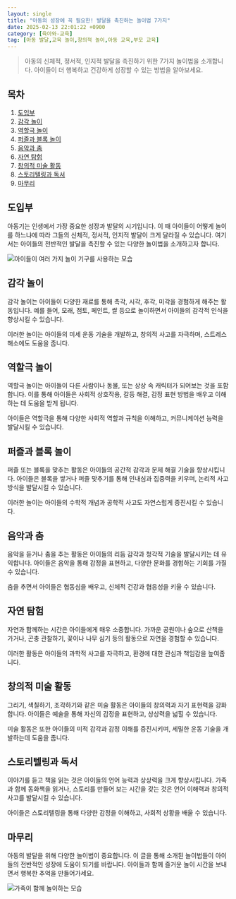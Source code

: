 ```yaml
---
layout: single
title: "아동의 성장에 꼭 필요한! 발달을 촉진하는 놀이법 7가지"
date: 2025-02-13 22:01:22 +0900
category: [육아와-교육]
tag: [아동 발달,교육 놀이,창의적 놀이,아동 교육,부모 교육]
---
```

  
> 아동의 신체적, 정서적, 인지적 발달을 촉진하기 위한 7가지 놀이법을 소개합니다. 아이들이 더 행복하고 건강하게 성장할 수 있는 방법을 알아보세요.

## 목차
1. [도입부](#도입부)
2. [감각 놀이](#감각-놀이)
3. [역할극 놀이](#역할극-놀이)
4. [퍼즐과 블록 놀이](#퍼즐과-블록-놀이)
5. [음악과 춤](#음악과-춤)
6. [자연 탐험](#자연-탐험)
7. [창의적 미술 활동](#창의적-미술-활동)
8. [스토리텔링과 독서](#스토리텔링과-독서)
9. [마무리](#마무리)

## 도입부

아동기는 인생에서 가장 중요한 성장과 발달의 시기입니다. 이 때 아이들이 어떻게 놀이를 하느냐에 따라 그들의 신체적, 정서적, 인지적 발달이 크게 달라질 수 있습니다. 여기서는 아이들의 전반적인 발달을 촉진할 수 있는 다양한 놀이법을 소개하고자 합니다.


![아이들이 여러 가지 놀이 기구를 사용하는 모습](undefined)



## 감각 놀이

감각 놀이는 아이들이 다양한 재료를 통해 촉각, 시각, 후각, 미각을 경험하게 해주는 활동입니다. 예를 들어, 모래, 점토, 페인트, 쌀 등으로 놀이하면서 아이들의 감각적 인식을 향상시킬 수 있습니다.


이러한 놀이는 아이들의 미세 운동 기술을 개발하고, 창의적 사고를 자극하며, 스트레스 해소에도 도움을 줍니다.



## 역할극 놀이

역할극 놀이는 아이들이 다른 사람이나 동물, 또는 상상 속 캐릭터가 되어보는 것을 포함합니다. 이를 통해 아이들은 사회적 상호작용, 갈등 해결, 감정 표현 방법을 배우고 이해하는 데 도움을 받게 됩니다.


아이들은 역할극을 통해 다양한 사회적 역할과 규칙을 이해하고, 커뮤니케이션 능력을 발달시킬 수 있습니다.



## 퍼즐과 블록 놀이

퍼즐 또는 블록을 맞추는 활동은 아이들의 공간적 감각과 문제 해결 기술을 향상시킵니다. 아이들은 블록을 쌓거나 퍼즐 맞추기를 통해 인내심과 집중력을 키우며, 논리적 사고방식을 발달시킬 수 있습니다.


이러한 놀이는 아이들의 수학적 개념과 공학적 사고도 자연스럽게 증진시킬 수 있습니다.



## 음악과 춤

음악을 듣거나 춤을 추는 활동은 아이들의 리듬 감각과 청각적 기술을 발달시키는 데 유익합니다. 아이들은 음악을 통해 감정을 표현하고, 다양한 문화를 경험하는 기회를 가질 수 있습니다.


춤을 추면서 아이들은 협동심을 배우고, 신체적 건강과 협응성을 키울 수 있습니다.



## 자연 탐험

자연과 함께하는 시간은 아이들에게 매우 소중합니다. 가까운 공원이나 숲으로 산책을 가거나, 곤충 관찰하기, 꽃이나 나무 심기 등의 활동으로 자연을 경험할 수 있습니다.


이러한 활동은 아이들의 과학적 사고를 자극하고, 환경에 대한 관심과 책임감을 높여줍니다.



## 창의적 미술 활동

그리기, 색칠하기, 조각하기와 같은 미술 활동은 아이들의 창의력과 자기 표현력을 강화합니다. 아이들은 예술을 통해 자신의 감정을 표현하고, 상상력을 넓힐 수 있습니다.


미술 활동은 또한 아이들의 미적 감각과 감정 이해를 증진시키며, 세밀한 운동 기술을 개발하는데 도움을 줍니다.



## 스토리텔링과 독서

이야기를 듣고 책을 읽는 것은 아이들의 언어 능력과 상상력을 크게 향상시킵니다. 가족과 함께 동화책을 읽거나, 스토리를 만들어 보는 시간을 갖는 것은 언어 이해력과 창의적 사고를 발달시킬 수 있습니다.


아이들은 스토리텔링을 통해 다양한 감정을 이해하고, 사회적 상황을 배울 수 있습니다.



## 마무리

아동의 발달을 위해 다양한 놀이법이 중요합니다. 이 글을 통해 소개된 놀이법들이 아이들의 전반적인 성장에 도움이 되기를 바랍니다. 아이들과 함께 즐거운 놀이 시간을 보내면서 행복한 추억을 만들어가세요.


![가족이 함께 놀이하는 모습](undefined)

